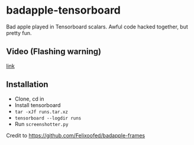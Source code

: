 # badapple-tensorboard

Bad apple played in Tensorboard scalars. Awful code hacked together, but pretty fun.

## Video (Flashing warning)

[link](frames_20250817_172506.mp4)

## Installation

- Clone, cd in
- Install tensorboard
- `tar -xJf runs.tar.xz`
- `tensorboard --logdir runs`
- Run `screenshotter.py`

Credit to https://github.com/Felixoofed/badapple-frames
